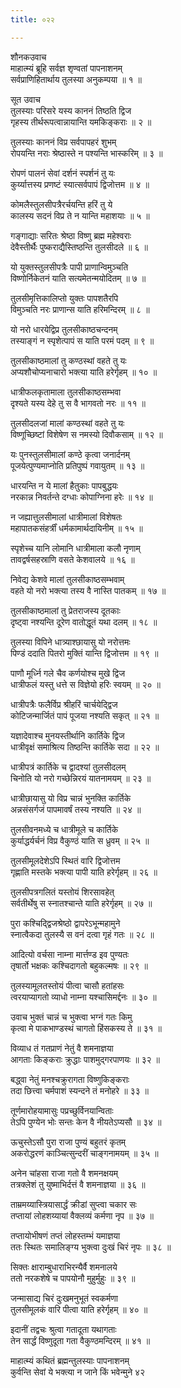 ```yaml
---
title: ०२२

---
```

शौनकउवाच  
माहात्म्यं ब्रूहि सर्वज्ञ शृण्वतां पापनाशनम्  
सर्वप्राणिहितार्थाय तुलस्या अनुकम्पया ॥ १ ॥


सूत उवाच  
तुलस्याः परिसरे यस्य काननं तिष्ठति द्विज  
गृहस्य तीर्थरूपत्वान्नायान्ति यमकिङ्कराः ॥ २ ॥


तुलस्याः काननं विप्र सर्वपापहरं शुभम्  
रोपयन्ति नराः श्रेष्ठास्ते न पश्यन्ति भास्करिम् ॥ ३ ॥


रोपणं पालनं सेवां दर्शनं स्पर्शनं तु यः  
कुर्य्यात्तस्य प्रणष्टं स्यात्सर्वपापं द्विजोत्तम ॥ ४ ॥


कोमलैस्तुलसीपत्रैरर्चयन्ति हरिं तु ये  
कालस्य सदनं विप्र ते न यान्ति महाशयाः ॥ ५ ॥


गङ्गाद्याः सरितः श्रेष्ठा विष्णु ब्रह्म महेश्वराः  
देवैस्तीर्थैः पुष्कराद्यैस्तिष्ठन्ति तुलसीदले ॥ ६ ॥


यो युक्तस्तुलसीपत्रैः पापी प्राणान्विमुञ्चति  
विष्णोर्निकेतनं याति सत्यमेतन्मयोदितम् ॥ ७ ॥


तुलसीमृत्तिकालिप्तो युक्तः पापशतैरपि  
विमुञ्चति नरः प्राणान्स याति हरिमन्दिरम् ॥ ८ ॥


यो नरो धारयेद्विप्र तुलसीकाष्ठचन्दनम्  
तस्याङ्गं न स्पृशेत्पापं स याति परमं पदम् ॥ ९ ॥


तुलसीकाष्ठमालां तु कण्ठस्थां वहते तु यः  
अप्यशौचोप्यनाचारो भक्त्या याति हरेर्गृहम् ॥ १० ॥


धात्रीफलकृतामाला तुलसीकाष्ठसम्भवा  
दृश्यते यस्य देहे तु स वै भागवतो नरः ॥ ११ ॥


तुलसीदलजां मालां कण्ठस्थां वहते तु यः  
विष्णूच्छिष्टां विशेषेण स नमस्यो दिवौकसाम् ॥ १२ ॥


यः पुनस्तुलसीमालां कण्ठे कृत्वा जनार्दनम्  
पूजयेत्पुण्यमाप्नोति प्रतिपुष्पं गवायुतम् ॥ १३ ॥


धारयन्ति न ये मालां हैतुकाः पापबुद्धयः  
नरकान्न निवर्तन्ते दग्धाः कोपाग्निना हरेः ॥ १४ ॥


न जह्यात्तुलसीमालां धात्रीमालां विशेषतः  
महापातकसंहर्त्रीं धर्मकामार्थदायिनीम् ॥ १५ ॥


स्पृशेच्च यानि लोमानि धात्रीमाला कलौ नृणाम्  
तावद्वर्षसहस्राणि वसते केशवालये ॥ १६ ॥


निवेद्य केशवे मालां तुलसीकाष्ठसम्भवाम्  
वहते यो नरो भक्त्या तस्य वै नास्ति पातकम् ॥ १७ ॥


तुलसीकाष्ठमालां तु प्रेतराजस्य दूतकाः  
दृष्ट्वा नश्यन्ति दूरेण वातोद्धूतं यथा दलम् ॥ १८ ॥


तुलस्या विपिने धात्र्याश्छायासु यो नरोत्तमः  
पिण्डं ददाति पितरो मुक्तिं यान्ति द्विजोत्तम ॥ १९ ॥


पाणौ मूर्ध्नि गले चैव कर्णयोश्च मुखे द्विज  
धात्रीफलं यस्तु धत्ते स विज्ञेयो हरिः स्वयम् ॥ २० ॥


धात्रीपत्रैः फलैर्विप्र श्रीहरिं चार्चयेद्द्विज  
कोटिजन्मार्जितं पापं पूजया नश्यति सकृत् ॥ २१ ॥


यज्ञादेवाश्च मुनयस्तीर्थानि कार्तिके द्विज  
धात्रीवृक्षं समाश्रित्य तिष्ठन्ति कार्तिके सदा ॥ २२ ॥


धात्रीपत्रं कार्तिके च द्वादश्यां तुलसीदलम्  
चिनोति यो नरो गच्छेन्निरयं यातनामयम् ॥ २३ ॥


धात्रीछायासु यो विप्र चान्नं भुनक्ति कार्तिके  
अन्नसंसर्गजं पापमावर्षं तस्य नश्यति ॥ २४ ॥


तुलसीवनमध्ये च धात्रीमूले च कार्तिके  
कुर्याद्धर्यर्चनं विप्र वैकुण्ठं याति स ध्रुवम् ॥ २५ ॥


तुलसीमूलदेशेऽपि स्थितं वारि द्विजोत्तम  
गृह्णाति मस्तके भक्त्या पापी याति हरेर्गृहम् ॥ २६ ॥


तुलसीपत्रगलितं यस्तोयं शिरसावहेत्  
सर्वतीर्थेषु स स्नातश्चान्ते याति हरेर्गृहम् ॥ २७ ॥


पुरा कश्चिद्द्विजश्रेष्ठो द्वापरेऽभून्महामुने  
स्नात्वैकदा तुलस्यै स वनं दत्वा गृहं गतः ॥ २८ ॥


आदित्यो वर्चसा नाम्ना मार्त्तण्ड इव पुण्यतः  
तृषार्तो भक्षकः कश्चिदागतो बहुकल्मषः ॥ २९ ॥


तुलस्यामूलतस्तोयं पीत्वा चासौ हतांहसः  
त्वरयाप्यागतो व्याधो नाम्ना यश्चासिमर्द्दनः ॥ ३० ॥


उवाच भुक्तं चान्नं च भुक्त्वा भग्नं गतः किमु  
कृत्वा मे पाकभाण्डस्थं चागतो हिंसकस्य ते ॥ ३१ ॥


विव्याध तं गतप्राणं नेतुं वै शमनाज्ञया  
आगताः किङ्कराः क्रुद्धाः पाशमुद्गरपाणयः ॥ ३२ ॥


बद्ध्वा नेतुं मनश्चक्रुरागता विष्णुकिङ्कराः  
तदा छित्त्वा चर्मपाशं स्यन्दने तं मनोहरे ॥ ३३ ॥


तूर्णमारोहयामासुः पप्रच्छुर्विनयान्विताः  
तेऽपि पुण्येन भोः सन्तः केन वै नीयतेऽप्यसौ ॥ ३४ ॥


ऊचुस्तेऽसौ पुरा राजा पुण्यं बहुतरं कृतम्  
अकरोद्धरणं काञ्चित्सुन्दरीं चाङ्गनामयम् ॥ ३५ ॥


अनेन चांहसा राजा गतो वै शमनक्षयम्  
तत्रक्लेशं तु युष्माभिर्दत्तं वै शमनाज्ञया ॥ ३६ ॥


ताम्रमय्यास्त्रियासार्द्धं क्रीडां सुप्त्वा चकार सः  
तप्तायां लोहशय्यायां वैक्लव्यं कर्मणा नृप ॥ ३७ ॥


तप्तायोभीषणं तप्तं लोहस्तम्भं यमाज्ञया  
ततः स्थितः समालिङ्ग्य भुक्त्वा दुःखं चिरं नृपः ॥ ३८ ॥


सिक्तः क्षाराम्बुधाराभिरन्यैर्वै शमनालये  
ततो नरकशेषे च पापयोनौ मुहुर्मुहुः ॥ ३९ ॥


जन्मासाद्य चिरं दुःखमनुभूतं स्वकर्मणा  
तुलसीमूलकं वारि पीत्वा याति हरेर्गृहम् ॥ ४० ॥


इदानीं तद्वचः श्रुत्वा गतादूता यथागताः  
तेन सार्द्धं विष्णुदूता गता वैकुण्ठमन्दिरम् ॥ ४१ ॥


माहात्म्यं कथितं ब्रह्मन्तुलस्याः पापनाशनम्  
कुर्वन्ति सेवां ये भक्त्या न जाने किं भवेन्मुने ४२